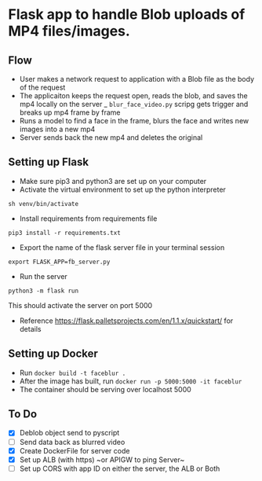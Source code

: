 # Flask app to handle Blob uploads of MP4 files/images.

## Flow
- User makes a network request to application with a Blob file as the body of the request
- The applicaiton keeps the request open, reads the blob, and saves the mp4 locally on the server 
_ `blur_face_video.py` scripg gets trigger and breaks up mp4 frame by frame 
- Runs a model to find a face in the frame, blurs the face and writes new images into a new mp4
- Server sends back the new mp4 and deletes the original

## Setting up Flask
- Make sure pip3 and python3 are set up on your computer
- Activate the virtual environment to set up the python interpreter
```shell script
sh venv/bin/activate
```
- Install requirements from requirements file
```shell script
pip3 install -r requirements.txt
```
- Export the name of the flask server file in your terminal session
```shell script
export FLASK_APP=fb_server.py
```   
- Run the server
```shell script
python3 -m flask run
```

This should activate the server on port 5000
* Reference https://flask.palletsprojects.com/en/1.1.x/quickstart/ for details

## Setting up Docker
- Run `docker build -t faceblur . `
- After the image has built, run `docker run -p 5000:5000 -it faceblur`
- The container should be serving over localhost 5000

## To Do 
- [x] Deblob object send to pyscript
- [ ] Send data back as blurred video
- [x] Create DockerFile for server code
- [x] Set up ALB (with https) ~or APIGW to ping Server~
- [ ] Set up CORS with app ID on either the server, the ALB or Both
